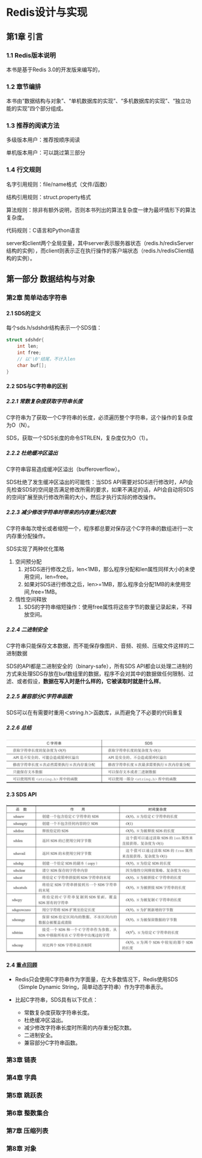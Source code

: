 # Redis设计与实现

## 第1章 引言

### 1.1 Redis版本说明 

本书是基于Redis 3.0的开发版来编写的，

### 1.2 章节编排

本书由“数据结构与对象”、“单机数据库的实现”、“多机数据库的实现”、“独立功能的实现”四个部分组成。

### 1.3 推荐的阅读方法

多级版本用户：推荐按顺序阅读

单机版本用户：可以跳过第三部分

### 1.4 行文规则

名字引用规则：file/name格式（文件/函数）

结构引用规则：struct.property格式

算法规则：除非有额外说明，否则本书列出的算法复杂度一律为最坏情形下的算法复杂度。

代码规则：C语言和Python语言

server和client两个全局变量，其中server表示服务器状态（redis.h/redisServer结构的实例），而client则表示正在执行操作的客户端状态（redis.h/redisClient结构的实例）。

## 第一部分 数据结构与对象

### 第2章 简单动态字符串

#### 2.1 SDS的定义 

每个sds.h/sdshdr结构表示一个SDS值：

```c
struct sdshdr{
    int len;
    int free;
    // 以'\0'结尾，不计入len
    char buf[];
}
```

#### 2.2 SDS与C字符串的区别 

##### 2.2.1 常数复杂度获取字符串长度

C字符串为了获取一个C字符串的长度，必须遍历整个字符串，这个操作的复杂度为O（N）。

SDS，获取一个SDS长度的命令STRLEN，复杂度仅为O（1）。

##### 2.2.2 杜绝缓冲区溢出

C字符串容易造成缓冲区溢出（bufferoverflow）。

SDS杜绝了发生缓冲区溢出的可能性：当SDS API需要对SDS进行修改时，API会先检查SDS的空间是否满足修改所需的要求，如果不满足的话，API会自动将SDS的空间扩展至执行修改所需的大小，然后才执行实际的修改操作。

##### 2.2.3 减少修改字符串时带来的内存重分配次数

C字符串每次增长或者缩短一个，程序都总要对保存这个C字符串的数组进行一次内存重分配操作。

SDS实现了两种优化策略

1. 空间预分配
   1. 对SDS进行修改之后，len<1MB，那么程序分配和len属性同样大小的未使用空间，len=free。
   2. 如果对SDS进行修改之后，len>=1MB，那么程序会分配1MB的未使用空间,free=1MB。
2. 惰性空间释放
   1. SDS的字符串缩短操作：使用free属性将这些字节的数量记录起来，不释放空间。

##### 2.2.4 二进制安全

C字符串只能保存文本数据，而不能保存像图片、音频、视频、压缩文件这样的二进制数据

SDS的API都是二进制安全的（binary-safe），所有SDS API都会以处理二进制的方式来处理SDS存放在buf数组里的数据，程序不会对其中的数据做任何限制、过滤、或者假设，**数据在写入时是什么样的，它被读取时就是什么样**。

##### 2.2.5 兼容部分C字符串函数

SDS可以在有需要时重用＜string.h＞函数库，从而避免了不必要的代码重复

##### 2.2.6 总结

![image-20211208225711162](Redis%E8%AE%BE%E8%AE%A1%E4%B8%8E%E5%AE%9E%E7%8E%B0.photo/image-20211208225711162.png)

#### 2.3 SDS API

![image-20211208225931735](Redis%E8%AE%BE%E8%AE%A1%E4%B8%8E%E5%AE%9E%E7%8E%B0.photo/image-20211208225931735.png)

#### 2.4 重点回顾

- Redis只会使用C字符串作为字面量，在大多数情况下，Redis使用SDS（Simple Dynamic String，简单动态字符串）作为字符串表示。

- 比起C字符串，SDS具有以下优点：
  - 常数复杂度获取字符串长度。
  - 杜绝缓冲区溢出。
  - 减少修改字符串长度时所需的内存重分配次数。
  - 二进制安全。
  - 兼容部分C字符串函数。

### 第3章 链表

### 第4章 字典

### 第5章 跳跃表

### 第6章 整数集合

### 第7章 压缩列表

### 第8章 对象